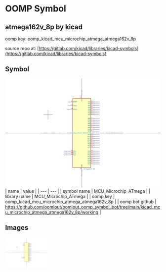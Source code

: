 # OOMP Symbol  
## atmega162v_8p  by kicad  
  
oomp key: oomp_kicad_mcu_microchip_atmega_atmega162v_8p  
  
source repo at: [https://gitlab.com/kicad/libraries/kicad-symbols](https://gitlab.com/kicad/libraries/kicad-symbols)  
## Symbol  
  
[![working.png](working_600.png)](working.png)  
| name | value | 
| --- | --- | 
| symbol name | MCU_Microchip_ATmega | 
| library name | MCU_Microchip_ATmega | 
| oomp key | oomp_kicad_mcu_microchip_atmega_atmega162v_8p | 
| oomp bot github | https://github.com/oomlout/oomlout_oomp_symbol_bot/tree/main/kicad_mcu_microchip_atmega_atmega162v_8p/working | 
## Images  
  
[![working.png](working_140.png)](working.png)  
